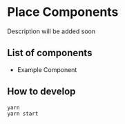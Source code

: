 # Place Components

Description will be added soon

## List of components

- Example Component

## How to develop

```
yarn
yarn start

```
